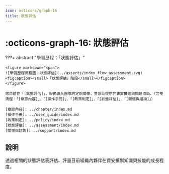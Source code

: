 ```yaml
---
icon: octicons/graph-16
title: 狀態評估
---
```


# :octicons-graph-16: 狀態評估

???+ abstract "學習歷程：「狀態評估」"

    <figure markdown="span">
    ![學習歷程流程圖：狀態評估](../asserts/index_flow_assessment.svg)
    <figcaption><small>「狀態評估」階段</small></figcaption>
    </figure>

    您目前在「[狀態評估]」，服務導入團隊將定期關懷，並協助提供在專案推進與問題協助。（完整流程：「[章節內容]」、「[操作手冊]」、「[政策制定]」、「[狀態評估]」、「[關懷與諮詢]」）

    [章節內容]: ../chapter/index.md
    [操作手冊]: ../user_guide/index.md
    [政策制定]: ../policy/index.md
    [狀態評估]: ../assessment/index.md
    [關懷與諮詢]: ../support/index.md

## 說明

透過相關的狀態評估表評估、評量目前組織內夥伴在資安抵禦知識與技能的成長程度。
